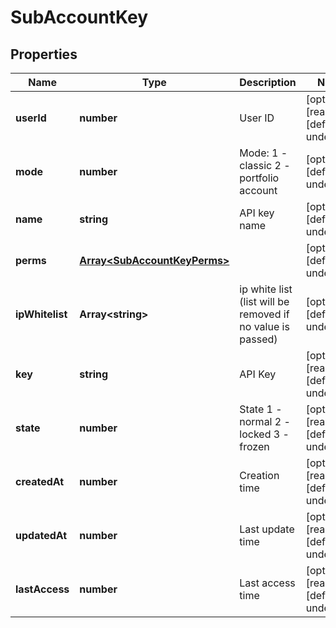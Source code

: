 # SubAccountKey

## Properties

Name | Type | Description | Notes
------------ | ------------- | ------------- | -------------
**userId** | **number** | User ID | [optional] [readonly] [default to undefined]
**mode** | **number** | Mode: 1 - classic 2 - portfolio account | [optional] [default to undefined]
**name** | **string** | API key name | [optional] [default to undefined]
**perms** | [**Array&lt;SubAccountKeyPerms&gt;**](SubAccountKeyPerms.md) |  | [optional] [default to undefined]
**ipWhitelist** | **Array&lt;string&gt;** | ip white list (list will be removed if no value is passed) | [optional] [default to undefined]
**key** | **string** | API Key | [optional] [readonly] [default to undefined]
**state** | **number** | State 1 - normal 2 - locked 3 - frozen | [optional] [readonly] [default to undefined]
**createdAt** | **number** | Creation time | [optional] [readonly] [default to undefined]
**updatedAt** | **number** | Last update time | [optional] [readonly] [default to undefined]
**lastAccess** | **number** | Last access time | [optional] [readonly] [default to undefined]

